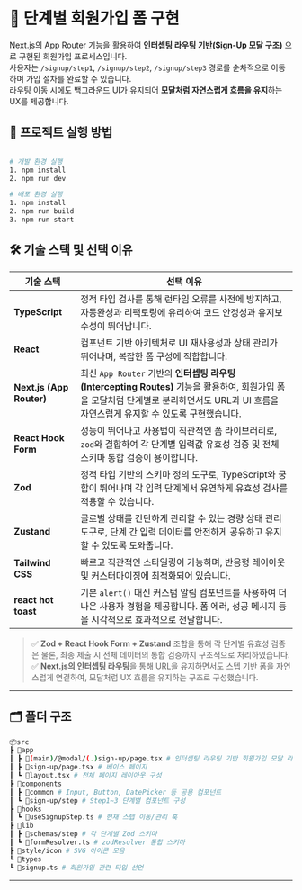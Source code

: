 # 📝 단계별 회원가입 폼 구현

Next.js의 App Router 기능을 활용하여 **인터셉팅 라우팅 기반(Sign-Up 모달 구조)** 으로 구현된 회원가입 프로세스입니다.  
사용자는 `/signup/step1`, `/signup/step2`, `/signup/step3` 경로를 순차적으로 이동하며 가입 절차를 완료할 수 있습니다.  
라우팅 이동 시에도 백그라운드 UI가 유지되어 **모달처럼 자연스럽게 흐름을 유지**하는 UX를 제공합니다.

## 🚀 프로젝트 실행 방법

```bash

# 개발 환경 실행
1. npm install
2. npm run dev

# 배포 환경 실행
1. npm install
2. npm run build
3. npm run start

```

## 🛠️ 기술 스택 및 선택 이유

| 기술 스택                  | 선택 이유                                                                                                                                                                                 |
| -------------------------- | ----------------------------------------------------------------------------------------------------------------------------------------------------------------------------------------- |
| **TypeScript**             | 정적 타입 검사를 통해 런타임 오류를 사전에 방지하고, 자동완성과 리팩토링에 유리하여 코드 안정성과 유지보수성이 뛰어납니다.                                                                |
| **React**                  | 컴포넌트 기반 아키텍처로 UI 재사용성과 상태 관리가 뛰어나며, 복잡한 폼 구성에 적합합니다.                                                                                                 |
| **Next.js (App Router)**   | 최신 `App Router` 기반의 **인터셉팅 라우팅(Intercepting Routes)** 기능을 활용하여, 회원가입 폼을 모달처럼 단계별로 분리하면서도 URL과 UI 흐름을 자연스럽게 유지할 수 있도록 구현했습니다. |
| **React Hook Form**        | 성능이 뛰어나고 사용법이 직관적인 폼 라이브러리로, `zod`와 결합하여 각 단계별 입력값 유효성 검증 및 전체 스키마 통합 검증이 용이합니다.                                                   |
| **Zod**                    | 정적 타입 기반의 스키마 정의 도구로, TypeScript와 궁합이 뛰어나며 각 입력 단계에서 유연하게 유효성 검사를 적용할 수 있습니다.                                                             |
| **Zustand**                | 글로벌 상태를 간단하게 관리할 수 있는 경량 상태 관리 도구로, 단계 간 입력 데이터를 안전하게 공유하고 유지할 수 있도록 도와줍니다.                                                         |
| **Tailwind CSS**           | 빠르고 직관적인 스타일링이 가능하며, 반응형 레이아웃 및 커스터마이징에 최적화되어 있습니다.                                                                                               |                                                                                         |
| **react hot toast** | 기본 `alert()` 대신 커스텀 알림 컴포넌트를 사용하여 더 나은 사용자 경험을 제공합니다. 폼 에러, 성공 메시지 등을 시각적으로 효과적으로 전달합니다.                                         |

> ✅ **Zod + React Hook Form + Zustand** 조합을 통해 각 단계별 유효성 검증은 물론, 최종 제출 시 전체 데이터의 통합 검증까지 구조적으로 처리하였습니다.  
> ✅ **Next.js의 인터셉팅 라우팅**을 통해 URL을 유지하면서도 스텝 기반 폼을 자연스럽게 연결하여, 모달처럼 UX 흐름을 유지하는 구조로 구성했습니다.

---

## 🗂 폴더 구조

```bash
📦src
┣ 📂app
┃ ┣ 📂(main)/@modal/(.)sign-up/page.tsx # 인터셉팅 라우팅 기반 회원가입 모달 라우트
┃ ┣ 📂sign-up/page.tsx # 베이스 페이지
┃ ┗ 📜layout.tsx # 전체 페이지 레이아웃 구성
┣ 📂components
┃ ┣ 📂common # Input, Button, DatePicker 등 공용 컴포넌트
┃ ┗ 📂sign-up/step # Step1~3 단계별 컴포넌트 구성
┣ 📂hooks
┃ ┗ 📜useSignupStep.ts # 현재 스텝 이동/관리 훅
┣ 📂lib
┃ ┣ 📂schemas/step # 각 단계별 Zod 스키마
┃ ┗ 📜formResolver.ts # zodResolver 통합 스키마
┣ 📂style/icon # SVG 아이콘 모음
┗ 📂types
┗ 📜signup.ts # 회원가입 관련 타입 선언
```

---
